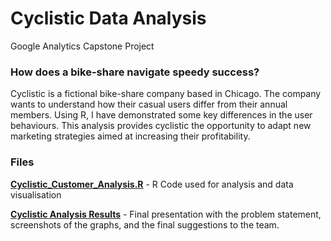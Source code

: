 # Cyclistic Data Analysis
 Google Analytics Capstone Project
 

### How does a bike-share navigate speedy success?

Cyclistic is a fictional bike-share company based in Chicago. The company wants to understand how their casual users differ from their annual members. Using R, I have demonstrated some key differences in the user behaviours. This analysis provides cyclistic the opportunity to adapt new marketing strategies aimed at increasing their profitability.


### Files

[**Cyclistic_Customer_Analysis.R**](https://github.com/Saniya-27/Cyclistic-Data-Analysis/blob/main/Cyclistic_Customer_Analysis.R) - R Code used for analysis and data visualisation

[**Cyclistic Analysis Results**](https://github.com/Saniya-27/Cyclistic-Data-Analysis/blob/main/Cyclistic%20Analysis%20Results.pdf) - Final presentation with the problem statement, screenshots of the graphs, and the final suggestions to the team.
